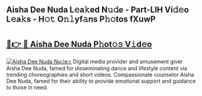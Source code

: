 ## Aisha Dee Nuda L𝚎a𝚔ed N𝚞𝚍e - Part-LlH Vi𝚍𝚎o L𝚎a𝚔s - H𝚘𝚝 O𝚗𝚕yf𝚊ns P𝚑𝚘tos fXuwP

# <h2><a href="http://kf45s2.oniu.top/?m=Aisha+Dee+Nuda">🔗👉 🔴 Aisha Dee Nuda P𝚑ot𝚘𝚜 V𝚒d𝚎o</a></h2>

[![Aisha Dee Nuda Nu𝚍e𝚜](https://i.imgur.com/0qMVB7G.gif)](http://kf45s2.oniu.top/?m=Aisha+Dee+Nuda)
Digital media provider and amusement giver Aisha Dee Nuda, famed for disseminating dance and lifestyle content via trending choreographies and short videos. Compassionate counselor Aisha Dee Nuda, famed for their ability to provide emotional support and guidance to those in need.  
